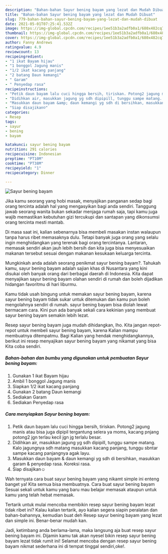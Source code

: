 ```yaml
---
description: "Bahan-bahan Sayur bening bayam yang lezat dan Mudah Dibuat"
title: "Bahan-bahan Sayur bening bayam yang lezat dan Mudah Dibuat"
slug: 779-bahan-bahan-sayur-bening-bayam-yang-lezat-dan-mudah-dibuat
date: 2021-05-01T07:25:41.532Z
image: https://img-global.cpcdn.com/recipes/1ee51b3a2adfb0a1/680x482cq70/sayur-bening-bayam-foto-resep-utama.jpg
thumbnail: https://img-global.cpcdn.com/recipes/1ee51b3a2adfb0a1/680x482cq70/sayur-bening-bayam-foto-resep-utama.jpg
cover: https://img-global.cpcdn.com/recipes/1ee51b3a2adfb0a1/680x482cq70/sayur-bening-bayam-foto-resep-utama.jpg
author: Fanny Andrews
ratingvalue: 4.9
reviewcount: 13
recipeingredient:
- "1 ikat Bayam hijau"
- "1 bonggol Jagung manis"
- "1/2 ikat kacang panjang"
- "2 batang Daun kemangi"
- " Garam"
- " Penyedap rasa"
recipeinstructions:
- "Petik daun bayam lalu cuci hingga bersih, tiriskan. Potong2 jagung manis atau bisa juga dipipil tergantung selera ya moms, kacang pnjang potong2 jgn terlau kecil jgn jg terlalu besar."
- "Didihkan air, masukkan jagung yg sdh dipipill, tunggu sampe matang. Kalo jagungnya sdh matang masukkan kacang panjang, tunggu sbntar sampe kacang panjangnya agak layu."
- "Masukkan daun bayam &amp; daun kemangi yg sdh di bersihkan, masukkan garam &amp; penyedap rasa. Koreksi rasa."
- "Siap disajikan☺️"
categories:
- Resep
tags:
- sayur
- bening
- bayam

katakunci: sayur bening bayam 
nutrition: 291 calories
recipecuisine: Indonesian
preptime: "PT10M"
cooktime: "PT38M"
recipeyield: "1"
recipecategory: Dinner

---
```



![Sayur bening bayam](https://img-global.cpcdn.com/recipes/1ee51b3a2adfb0a1/680x482cq70/sayur-bening-bayam-foto-resep-utama.jpg)

Jika kamu seorang yang hobi masak, menyajikan panganan sedap bagi orang tercinta adalah hal yang mengasyikan bagi anda sendiri. Tanggung jawab seorang  wanita bukan sekadar menjaga rumah saja, tapi kamu juga wajib memastikan kebutuhan gizi tercukupi dan santapan yang dikonsumsi orang tercinta mesti mantab.

Di masa  saat ini, kalian sebenarnya bisa membeli masakan instan walaupun tanpa harus ribet memasaknya dulu. Tetapi banyak juga orang yang selalu ingin menghidangkan yang terenak bagi orang tercintanya. Lantaran, memasak sendiri akan jauh lebih bersih dan kita juga bisa menyesuaikan makanan tersebut sesuai dengan makanan kesukaan keluarga tercinta. 



Mungkinkah anda adalah seorang penikmat sayur bening bayam?. Tahukah kamu, sayur bening bayam adalah sajian khas di Nusantara yang kini disukai oleh banyak orang dari berbagai daerah di Indonesia. Kita dapat menyajikan sayur bening bayam olahan sendiri di rumah dan boleh dijadikan hidangan favoritmu di hari liburmu.

Kamu tidak usah bingung untuk memakan sayur bening bayam, karena sayur bening bayam tidak sukar untuk ditemukan dan kamu pun boleh mengolahnya sendiri di rumah. sayur bening bayam bisa diolah lewat bermacam cara. Kini pun ada banyak sekali cara kekinian yang membuat sayur bening bayam semakin lebih lezat.

Resep sayur bening bayam juga mudah dihidangkan, lho. Kita jangan repot-repot untuk membeli sayur bening bayam, karena Kalian mampu membuatnya ditempatmu. Bagi Kalian yang hendak menghidangkannya, berikut ini resep menyajikan sayur bening bayam yang nikamat yang bisa Kita coba sendiri.

<!--inarticleads1-->

##### Bahan-bahan dan bumbu yang digunakan untuk pembuatan Sayur bening bayam:

1. Gunakan 1 ikat Bayam hijau
1. Ambil 1 bonggol Jagung manis
1. Siapkan 1/2 ikat kacang panjang
1. Gunakan 2 batang Daun kemangi
1. Sediakan  Garam
1. Sediakan  Penyedap rasa




<!--inarticleads2-->

##### Cara menyiapkan Sayur bening bayam:

1. Petik daun bayam lalu cuci hingga bersih, tiriskan. Potong2 jagung manis atau bisa juga dipipil tergantung selera ya moms, kacang pnjang potong2 jgn terlau kecil jgn jg terlalu besar.
1. Didihkan air, masukkan jagung yg sdh dipipill, tunggu sampe matang. Kalo jagungnya sdh matang masukkan kacang panjang, tunggu sbntar sampe kacang panjangnya agak layu.
1. Masukkan daun bayam &amp; daun kemangi yg sdh di bersihkan, masukkan garam &amp; penyedap rasa. Koreksi rasa.
1. Siap disajikan☺️




Wah ternyata cara buat sayur bening bayam yang nikamt simple ini enteng banget ya! Kita semua bisa membuatnya. Cara buat sayur bening bayam Sesuai sekali untuk kamu yang baru mau belajar memasak ataupun untuk kamu yang telah hebat memasak.

Tertarik untuk mulai mencoba membikin resep sayur bening bayam lezat tidak ribet ini? Kalau kalian tertarik, ayo kalian segera siapin peralatan dan bahan-bahannya, kemudian buat deh Resep sayur bening bayam yang lezat dan simple ini. Benar-benar mudah kan. 

Jadi, ketimbang anda berlama-lama, maka langsung aja buat resep sayur bening bayam ini. Dijamin kamu tak akan nyesel bikin resep sayur bening bayam lezat tidak rumit ini! Selamat mencoba dengan resep sayur bening bayam nikmat sederhana ini di tempat tinggal sendiri,oke!.


